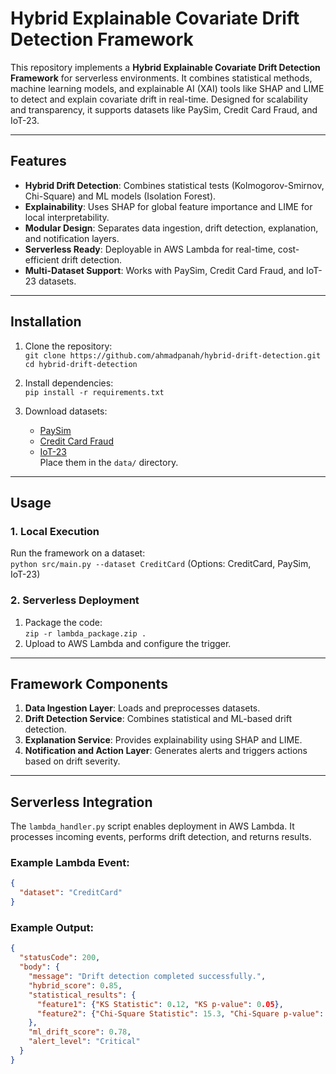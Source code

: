 # Hybrid Explainable Covariate Drift Detection Framework  

This repository implements a **Hybrid Explainable Covariate Drift Detection Framework** for serverless environments. It combines statistical methods, machine learning models, and explainable AI (XAI) tools like SHAP and LIME to detect and explain covariate drift in real-time. Designed for scalability and transparency, it supports datasets like PaySim, Credit Card Fraud, and IoT-23.  

---

## Features  

- **Hybrid Drift Detection**: Combines statistical tests (Kolmogorov-Smirnov, Chi-Square) and ML models (Isolation Forest).  
- **Explainability**: Uses SHAP for global feature importance and LIME for local interpretability.  
- **Modular Design**: Separates data ingestion, drift detection, explanation, and notification layers.  
- **Serverless Ready**: Deployable in AWS Lambda for real-time, cost-efficient drift detection.  
- **Multi-Dataset Support**: Works with PaySim, Credit Card Fraud, and IoT-23 datasets.  

---

## Installation  

1. Clone the repository:  
   `git clone https://github.com/ahmadpanah/hybrid-drift-detection.git`  
   `cd hybrid-drift-detection`  

2. Install dependencies:  
   `pip install -r requirements.txt`  

3. Download datasets:  
   - [PaySim](https://www.kaggle.com/ealaxi/paysim1)  
   - [Credit Card Fraud](https://www.kaggle.com/mlg-ulb/creditcardfraud)  
   - [IoT-23](https://www.stratosphereips.org/datasets-iot23)  
   Place them in the `data/` directory.  

---

## Usage  

### 1. Local Execution  
Run the framework on a dataset:  
`python src/main.py --dataset CreditCard`  (Options: CreditCard, PaySim, IoT-23)  

### 2. Serverless Deployment  
1. Package the code:  
   `zip -r lambda_package.zip .`  
2. Upload to AWS Lambda and configure the trigger.  

---

## Framework Components  

1. **Data Ingestion Layer**: Loads and preprocesses datasets.  
2. **Drift Detection Service**: Combines statistical and ML-based drift detection.  
3. **Explanation Service**: Provides explainability using SHAP and LIME.  
4. **Notification and Action Layer**: Generates alerts and triggers actions based on drift severity.  

---

## Serverless Integration  

The `lambda_handler.py` script enables deployment in AWS Lambda. It processes incoming events, performs drift detection, and returns results.  

### Example Lambda Event:  
```json  
{  
  "dataset": "CreditCard"  
}
```

### Example Output:

```json 
{  
  "statusCode": 200,  
  "body": {  
    "message": "Drift detection completed successfully.",  
    "hybrid_score": 0.85,  
    "statistical_results": {  
      "feature1": {"KS Statistic": 0.12, "KS p-value": 0.05},  
      "feature2": {"Chi-Square Statistic": 15.3, "Chi-Square p-value": 0.01}  
    },  
    "ml_drift_score": 0.78,  
    "alert_level": "Critical"  
  }  
}  
```


